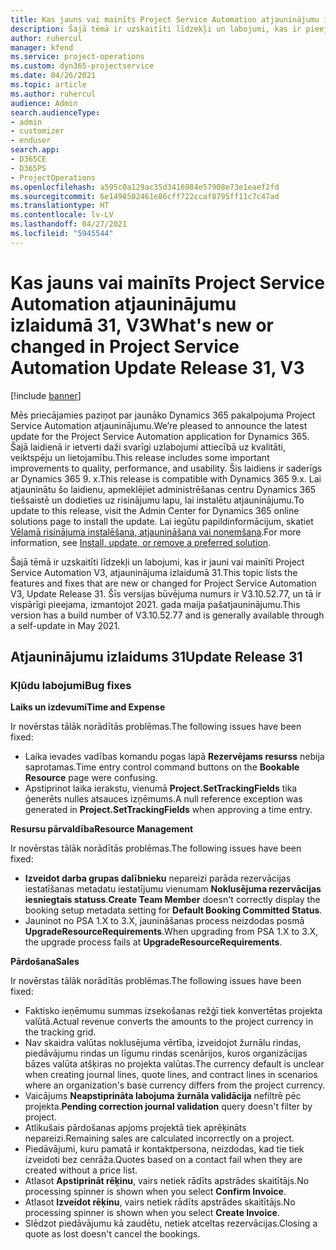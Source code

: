 ```yaml
---
title: Kas jauns vai mainīts Project Service Automation atjauninājumu izlaidumā 31, V3
description: Šajā tēmā ir uzskaitīti līdzekļi un labojumi, kas ir pieejami Project Service Automation atjauninājumu izlaidumā 31, V3.
author: ruhercul
manager: kfend
ms.service: project-operations
ms.custom: dyn365-projectservice
ms.date: 04/26/2021
ms.topic: article
ms.author: ruhercul
audience: Admin
search.audienceType:
- admin
- customizer
- enduser
search.app:
- D365CE
- D365PS
- ProjectOperations
ms.openlocfilehash: a595c0a129ac35d3416984e57908e73e1eaef2fd
ms.sourcegitcommit: 6e1498502461e86cff722ccaf8795ff11c7c47ad
ms.translationtype: HT
ms.contentlocale: lv-LV
ms.lasthandoff: 04/27/2021
ms.locfileid: "5945544"
---
```

# <a name="whats-new-or-changed-in-project-service-automation-update-release-31-v3"></a><span data-ttu-id="409d6-103">Kas jauns vai mainīts Project Service Automation atjauninājumu izlaidumā 31, V3</span><span class="sxs-lookup"><span data-stu-id="409d6-103">What's new or changed in Project Service Automation Update Release 31, V3</span></span>

[!include [banner](../includes/psa-now-project-operations.md)]

<span data-ttu-id="409d6-104">Mēs priecājamies paziņot par jaunāko Dynamics 365 pakalpojuma Project Service Automation atjauninājumu.</span><span class="sxs-lookup"><span data-stu-id="409d6-104">We’re pleased to announce the latest update for the Project Service Automation application for Dynamics 365.</span></span> <span data-ttu-id="409d6-105">Šajā laidienā ir ietverti daži svarīgi uzlabojumi attiecībā uz kvalitāti, veiktspēju un lietojamību.</span><span class="sxs-lookup"><span data-stu-id="409d6-105">This release includes some important improvements to quality, performance, and usability.</span></span> <span data-ttu-id="409d6-106">Šis laidiens ir saderīgs ar Dynamics 365 9. x.</span><span class="sxs-lookup"><span data-stu-id="409d6-106">This release is compatible with Dynamics 365 9.x.</span></span> <span data-ttu-id="409d6-107">Lai atjauninātu šo laidienu, apmeklējiet administrēšanas centru Dynamics 365 tiešsaistē un dodieties uz risinājumu lapu, lai instalētu atjauninājumu.</span><span class="sxs-lookup"><span data-stu-id="409d6-107">To update to this release, visit the Admin Center for Dynamics 365 online solutions page to install the update.</span></span> <span data-ttu-id="409d6-108">Lai iegūtu papildinformācijum, skatiet [Vēlamā risinājuma instalēšana, atjaunināšana vai noņemšana](/power-platform/admin/install-remove-preferred-solution).</span><span class="sxs-lookup"><span data-stu-id="409d6-108">For more information, see [Install, update, or remove a preferred solution](/power-platform/admin/install-remove-preferred-solution).</span></span>

<span data-ttu-id="409d6-109">Šajā tēmā ir uzskaitīti līdzekļi un labojumi, kas ir jauni vai mainīti Project Service Automation V3, atjauninājuma izlaidumā 31.</span><span class="sxs-lookup"><span data-stu-id="409d6-109">This topic lists the features and fixes that are new or changed for Project Service Automation V3, Update Release 31.</span></span> <span data-ttu-id="409d6-110">Šīs versijas būvējuma numurs ir V3.10.52.77, un tā ir vispārīgi pieejama, izmantojot 2021. gada maija pašatjauninājumu.</span><span class="sxs-lookup"><span data-stu-id="409d6-110">This version has a build number of V3.10.52.77 and is generally available through a self-update in May 2021.</span></span>

## <a name="update-release-31"></a><span data-ttu-id="409d6-111">Atjauninājumu izlaidums 31</span><span class="sxs-lookup"><span data-stu-id="409d6-111">Update Release 31</span></span>

### <a name="bug-fixes"></a><span data-ttu-id="409d6-112">Kļūdu labojumi</span><span class="sxs-lookup"><span data-stu-id="409d6-112">Bug fixes</span></span>

<span data-ttu-id="409d6-113">**Laiks un izdevumi**</span><span class="sxs-lookup"><span data-stu-id="409d6-113">**Time and Expense**</span></span>

<span data-ttu-id="409d6-114">Ir novērstas tālāk norādītās problēmas.</span><span class="sxs-lookup"><span data-stu-id="409d6-114">The following issues have been fixed:</span></span>

- <span data-ttu-id="409d6-115">Laika ievades vadības komandu pogas lapā **Rezervējams resurss** nebija saprotamas.</span><span class="sxs-lookup"><span data-stu-id="409d6-115">Time entry control command buttons on the **Bookable Resource** page were confusing.</span></span>
- <span data-ttu-id="409d6-116">Apstiprinot laika ierakstu, vienumā **Project.SetTrackingFields** tika ģenerēts nulles atsauces izņēmums.</span><span class="sxs-lookup"><span data-stu-id="409d6-116">A null reference exception was generated in **Project.SetTrackingFields** when approving a time entry.</span></span>

<span data-ttu-id="409d6-117">**Resursu pārvaldība**</span><span class="sxs-lookup"><span data-stu-id="409d6-117">**Resource Management**</span></span>

<span data-ttu-id="409d6-118">Ir novērstas tālāk norādītās problēmas.</span><span class="sxs-lookup"><span data-stu-id="409d6-118">The following issues have been fixed:</span></span>

- <span data-ttu-id="409d6-119">**Izveidot darba grupas dalībnieku** nepareizi parāda rezervācijas iestatīšanas metadatu iestatījumu vienumam **Noklusējuma rezervācijas iesniegtais statuss**.</span><span class="sxs-lookup"><span data-stu-id="409d6-119">**Create Team Member** doesn't correctly display the booking setup metadata setting for **Default Booking Committed Status**.</span></span>
- <span data-ttu-id="409d6-120">Jauninot no PSA 1.X to 3.X, jaunināšanas process neizdodas posmā **UpgradeResourceRequirements**.</span><span class="sxs-lookup"><span data-stu-id="409d6-120">When upgrading from PSA 1.X to 3.X, the upgrade process fails at **UpgradeResourceRequirements**.</span></span>


<span data-ttu-id="409d6-121">**Pārdošana**</span><span class="sxs-lookup"><span data-stu-id="409d6-121">**Sales**</span></span>

<span data-ttu-id="409d6-122">Ir novērstas tālāk norādītās problēmas.</span><span class="sxs-lookup"><span data-stu-id="409d6-122">The following issues have been fixed:</span></span>

- <span data-ttu-id="409d6-123">Faktisko ieņēmumu summas izsekošanas režģī tiek konvertētas projekta valūtā.</span><span class="sxs-lookup"><span data-stu-id="409d6-123">Actual revenue converts the amounts to the project currency in the tracking grid.</span></span>
- <span data-ttu-id="409d6-124">Nav skaidra valūtas noklusējuma vērtība, izveidojot žurnālu rindas, piedāvājumu rindas un līgumu rindas scenārijos, kuros organizācijas bāzes valūta atšķiras no projekta valūtas.</span><span class="sxs-lookup"><span data-stu-id="409d6-124">The currency default is unclear when creating journal lines, quote lines, and contract lines in scenarios where an organization's base currency differs from the project currency.</span></span>
- <span data-ttu-id="409d6-125">Vaicājums **Neapstiprināta labojuma žurnāla validācija** nefiltrē pēc projekta.</span><span class="sxs-lookup"><span data-stu-id="409d6-125">**Pending correction journal validation** query doesn't filter by project.</span></span>
- <span data-ttu-id="409d6-126">Atlikušais pārdošanas apjoms projektā tiek aprēķināts nepareizi.</span><span class="sxs-lookup"><span data-stu-id="409d6-126">Remaining sales are calculated incorrectly on a project.</span></span>
- <span data-ttu-id="409d6-127">Piedāvājumi, kuru pamatā ir kontaktpersona, neizdodas, kad tie tiek izveidoti bez cenrāža.</span><span class="sxs-lookup"><span data-stu-id="409d6-127">Quotes based on a contact fail when they are created without a price list.</span></span>
- <span data-ttu-id="409d6-128">Atlasot **Apstiprināt rēķinu**, vairs netiek rādīts apstrādes skaitītājs.</span><span class="sxs-lookup"><span data-stu-id="409d6-128">No processing spinner is shown when you select **Confirm Invoice**.</span></span>
- <span data-ttu-id="409d6-129">Atlasot **Izveidot rēķinu**, vairs netiek rādīts apstrādes skaitītājs.</span><span class="sxs-lookup"><span data-stu-id="409d6-129">No processing spinner is shown when you select **Create Invoice**.</span></span>
- <span data-ttu-id="409d6-130">Slēdzot piedāvājumu kā zaudētu, netiek atceltas rezervācijas.</span><span class="sxs-lookup"><span data-stu-id="409d6-130">Closing a quote as lost doesn't cancel the bookings.</span></span>







